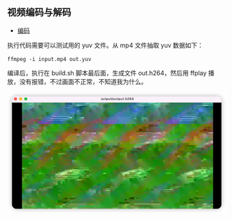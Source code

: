 ## 视频编码与解码

- [编码](../demo/video_encoder.cpp)

执行代码需要可以测试用的 yuv 文件。从 mp4 文件抽取 yuv 数据如下：
```shell
ffmpeg -i input.mp4 out.yuv
```

编译后，执行在 build.sh 脚本最后面，生成文件 out.h264，然后用 ffplay 播放，没有报错，不过画面不正常，不知道我为什么。

![](./imgs/img.png)